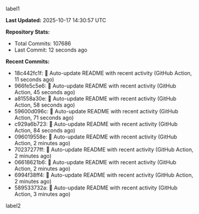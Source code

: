 
label1 
<!-- ACTIVITY_START -->
**Last Updated:** 2025-10-17 14:30:57 UTC

**Repository Stats:**
- Total Commits: 107686
- Last Commit: 12 seconds ago

**Recent Commits:**
- 18c442fc1f: 🤖 Auto-update README with recent activity (GitHub Action, 11 seconds ago)
- 966fe5c5e6: 🤖 Auto-update README with recent activity (GitHub Action, 45 seconds ago)
- a81558a30e: 🤖 Auto-update README with recent activity (GitHub Action, 58 seconds ago)
- 59600d096c: 🤖 Auto-update README with recent activity (GitHub Action, 71 seconds ago)
- c929a6b723: 🤖 Auto-update README with recent activity (GitHub Action, 84 seconds ago)
- 096019558e: 🤖 Auto-update README with recent activity (GitHub Action, 2 minutes ago)
- 70237277ff: 🤖 Auto-update README with recent activity (GitHub Action, 2 minutes ago)
- 06618621b6: 🤖 Auto-update README with recent activity (GitHub Action, 2 minutes ago)
- 6994f38ff4: 🤖 Auto-update README with recent activity (GitHub Action, 2 minutes ago)
- 589533732a: 🤖 Auto-update README with recent activity (GitHub Action, 3 minutes ago)
<!-- ACTIVITY_END -->

label2
